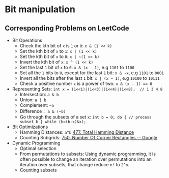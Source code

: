 # Bit manipulation

## Corresponding Problems on LeetCode
* Bit Operations
  * Check the kth bit of `x` is `1` or `0`: `x & (1 << k)`
  * Set the kth bit of `x` to `1`: `x | (1 << k)`
  * Set the kth bit of `x` to `0`: `x | ~(1 << k)`
  * Invert the kth bit of `x`: `x ^ (1 << k)`
  * Set the last `1` bit of `x` to `0`: `x & (x - 1)`, e.g `1101` to `1100`
  * Set all the `1` bits to `0`, except for the last `1` bit: `x & -x`, e.g `1101` to `0001`
  * Invert all the bits after the last `1` bit: `x | (x − 1)`, e.g `10100` to `10111`
  * Check a positive number `x` is a power of two: `x & (x - 1) == 0`
* Representing Sets: `int x = (1<<1)|(1<<3)|(1<<4)|(1<<8);  // 1 3 4 8`
  * Intersection: `a & b`
  * Union: `a | b`
  * Complement: `~a`
  * Difference： `a & (~b)`
  * Go through the subsets of a set `x`: `int b = 0; do { // process subset b } while (b=(b-x)&x);`
* Bit Optimizations
  * Hamming Distances: `a^b` [477. Total Hamming Distance](https://leetcode.com/problems/total-hamming-distance/)
  * Counting Subgrids: [750. Number Of Corner Rectangles -- Google](https://leetcode.com/problems/number-of-corner-rectangles/)
* Dynamic Programming
  * Optimal selection
  * From permutations to subsets: Using dynamic programming, it is often possible to change an iteration over permutations into an iteration over subsets, that change reduce `n!` to `2^n`. 
  * Counting subsets
